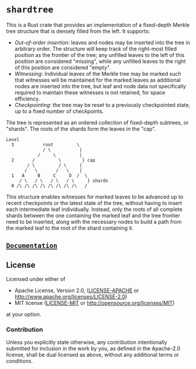 # `shardtree`

This is a Rust crate that provides an implementation of a fixed-depth Merkle
tree structure that is densely filled from the left. It supports:

- *Out-of-order insertion*: leaves and nodes may be inserted into the tree in
  arbitrary order. The structure will keep track of the right-most filled
  position as the frontier of the tree; any unfilled leaves to the left of this
  position are considered "missing", while any unfilled leaves to the right of
  this position are considered "empty".
- *Witnessing*: Individual leaves of the Merkle tree may be marked such that
  witnesses will be maintained for the marked leaves as additional nodes are
  inserted into the tree, but leaf and node data not specifically required to
  maintain these witnesses is not retained, for space efficiency.
- *Checkpointing*: the tree may be reset to a previously checkpointed state, up
  to a fixed number of checkpoints.

The tree is represented as an ordered collection of fixed-depth subtrees, or
"shards". The roots of the shards form the leaves in the "cap".

```
Level
  3           root         \
              / \           |
            /     \         |
  2       /         \        } cap
        / \         / \     |
       /   \       /   \    |
  1   A     B     C     D  /  \
     / \   / \   / \   / \     } shards
  0 /\ /\ /\ /\ /\ /\ /\ /\   /
```

This structure enables witnesses for marked leaves to be advanced up to recent
checkpoints or the latest state of the tree, without having to insert each
intermediate leaf individually. Instead, only the roots of all complete shards
between the one containing the marked leaf and the tree frontier need to be
inserted, along with the necessary nodes to build a path from the marked leaf to
the root of the shard containing it.

## [`Documentation`](https://docs.rs/shardtree)

## License

Licensed under either of

 * Apache License, Version 2.0, ([LICENSE-APACHE](LICENSE-APACHE) or
   http://www.apache.org/licenses/LICENSE-2.0)
 * MIT license ([LICENSE-MIT](LICENSE-MIT) or http://opensource.org/licenses/MIT)

at your option.

### Contribution

Unless you explicitly state otherwise, any contribution intentionally submitted
for inclusion in the work by you, as defined in the Apache-2.0 license, shall
be dual licensed as above, without any additional terms or conditions.
